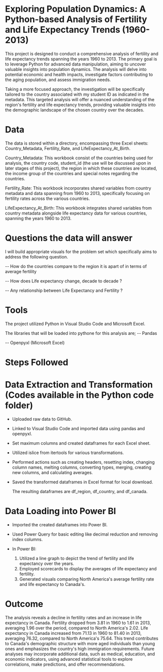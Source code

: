 # Exploring Population Dynamics: A Python-based Analysis of Fertility and Life Expectancy Trends (1960-2013)

This project is designed to conduct a comprehensive analysis of fertility and life expectancy trends spanning the years 1960 to 2013. The primary goal is to leverage Python for advanced data manipulation, aiming to uncover valuable insights into population dynamics. The analysis will delve into potential economic and health impacts, investigate factors contributing to the aging population, and assess immigration needs.

Taking a more focused approach, the investigation will be specifically tailored to the country associated with my student ID as indicated in the metadata. This targeted analysis will offer a nuanced understanding of the region's fertility and life expectancy trends, providing valuable insights into the demographic landscape of the chosen country over the decades.

# Data

The data is stored within a directory, encompassing three Excel sheets: Country_Metadata, Fertility_Rate, and LifeExpectancy_At_Birth.

Country_Metadata: This workbook consist of the countries being used for analysis, the country code, student_id (the use will be discussed upon in later stages of this project), the region in which these countries are located, the income group of the countries and special notes regarding the countries.

Fertility_Rate: This workbook incorporates shared variables from country metadata and data spanning from 1960 to 2013, specifically focusing on fertility rates across the various countries.

LifeExpectancy_At_Birth: This workbook integrates shared variables from country metadata alongside life expectancy data for various countries, spanning the years 1960 to 2013.

# Questions the data will answer

I will build appropriate visuals for the problem set which specifically aims to address the following question.

-- How do the countries compare to the region it is apart of in terms of average fertility

-- How does Life expectancy change, decade to decade ?

-- Any relationship between Life Expectancy and Fertility ?

# Tools

The project utilized Python in Visual Studio Code and Microsoft Excel.

The libraries that will be loaded into pythone for this analysis are;
-- Pandas

-- Openpyxl (Microsoft Excel)

# Steps Followed

# Data Extraction and Transformation (Codes available in the Python code folder)

- Uploaded raw data to GitHub.
  
- Linked to Visual Studio Code and imported data using pandas and openpyxl.

- Set maximum columns and created dataframes for each Excel sheet.

- Utilized islice from itertools for various transformations.

- Performed actions such as creating headers, resetting index, changing column names, melting columns, converting types, merging, creating new columns, and 
  calculating averages.

- Saved the transformed dataframes in Excel format for local download.

  The resulting dataframes are df_region, df_country, and df_canada.

# Data Loading into Power BI

- Imported the created dataframes into Power BI.

- Used Power Query for basic editing like decimal reduction and removing index columns.

- In Power BI:

  1. Utilized a line graph to depict the trend of fertility and life expectancy over the years.
  2. Employed scorecards to display the averages of life expectancy and fertility.
  3. Generated visuals comparing North America's average fertility rate and life expectancy to Canada's.
 
# Outcome
The analysis reveals a decline in fertility rates and an increase in life expectancy in Canada. Fertility dropped from 3.81 in 1960 to 1.61 in 2013, averaging 1.96 over the period, compared to North America's 2.02. Life expectancy in Canada increased from 71.13 in 1960 to 81.40 in 2013, averaging 76.32, compared to North America's 75.64. This trend contributes to Canada's demographic structure with more aged individuals than young ones and emphasizes the country's high immigration requirements. Future analyses may incorporate additional data, such as medical, education, and economic indicators, using advanced statistical tools to explore correlations, make predictions, and offer recommendations.   

